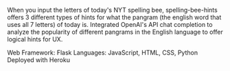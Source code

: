 When you input the letters of today's NYT spelling bee, spelling-bee-hints offers 3 different types of hints for what the pangram (the english word that uses all 7 letters) of today is. Integrated OpenAI's API chat completion to analyze the popularity of different pangrams in the English language to offer logical hints for UX.

Web Framework: Flask Languages: JavaScript, HTML, CSS, Python
Deployed with Heroku

